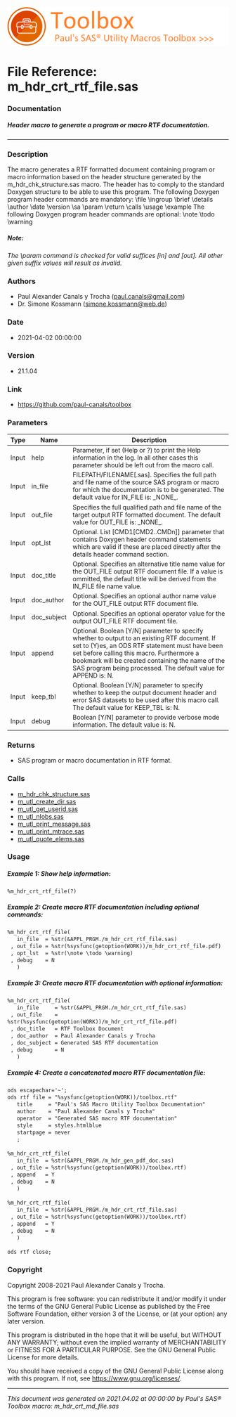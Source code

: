 ![../../misc/images/doc_banner.png](../../misc/images/doc_banner.png)
# 
# File Reference: m_hdr_crt_rtf_file.sas

### Documentation

##### Header macro to generate a program or macro RTF documentation.

***

### Description
The macro generates a RTF formatted document containing program or macro information based on the header structure generated by the m_hdr_chk_structure.sas macro. The header has to comply to the standard Doxygen structure to be able to use this program. The following Doxygen program header commands are mandatory:
 \\file
 \\ingroup
 \\brief
 \\details
 \\author
 \\date
 \\version
 \\sa
 \\param
 \\return
 \\calls
 \\usage
 \\example
 The following Doxygen program header commands are optional:
 \\note
 \\todo
 \\warning


##### *Note:*
*The \\param command is checked for valid suffices [in] and [out]. All other given suffix values will result as invalid.*

### Authors
* Paul Alexander Canals y Trocha (paul.canals@gmail.com)
* Dr. Simone Kossmann (simone.kossmann@web.de)

### Date
* 2021-04-02 00:00:00

### Version
* 21.1.04

### Link
* https://github.com/paul-canals/toolbox

### Parameters
| Type | Name | Description |
| ---- | ---- | ----------- |
| Input | help | Parameter, if set (Help or ?) to print the Help information in the log. In all other cases this parameter should be left out from the macro call. |
| Input | in_file | FILEPATH/FILENAME[.sas]. Specifies the full path and file name of the source SAS program or macro for which the documentation is to be generated. The default value for IN_FILE is: \_NONE\_. |
| Input | out_file | Specifies the full qualified path and file name of the target output RTF formatted document. The default value for OUT_FILE is: \_NONE\_. |
| Input | opt_lst | Optional. List [CMD1[CMD2..CMDn]] parameter that contains Doxygen header command statements which are valid if these are placed directly after the details header command section. |
| Input | doc_title | Optional. Specifies an alternative title name value for the OUT_FILE output RTF document file. If a value is ommitted, the default title will be derived from the IN_FILE file name value. |
| Input | doc_author | Optional. Specifies an optional author name value for the OUT_FILE output RTF document file. |
| Input | doc_subject | Optional. Specifies an optional operator value for the output OUT_FILE RTF document file. |
| Input | append | Optional. Boolean [Y/N] parameter to specify whether to output to an existing RTF document. If set to (Y)es, an ODS RTF statement must have been set before calling this macro. Furthermore a bookmark will be created containing the name of the SAS program being processed. The default value for APPEND is: N. |
| Input | keep_tbl | Optional. Boolean [Y/N] parameter to specify whether to keep the output document header and error SAS datasets to be used after this macro call. The default value for KEEP_TBL is: N. |
| Input | debug | Boolean [Y/N] parameter to provide verbose mode information. The default value is: N. |

### Returns
* SAS program or macro documentation in RTF format.

### Calls
* [m_hdr_chk_structure.sas](m_hdr_chk_structure.md)
* [m_utl_create_dir.sas](m_utl_create_dir.md)
* [m_utl_get_userid.sas](m_utl_get_userid.md)
* [m_utl_nlobs.sas](m_utl_nlobs.md)
* [m_utl_print_message.sas](m_utl_print_message.md)
* [m_utl_print_mtrace.sas](m_utl_print_mtrace.md)
* [m_utl_quote_elems.sas](m_utl_quote_elems.md)

### Usage

##### Example 1: Show help information:
```sas
%m_hdr_crt_rtf_file(?)
```

##### Example 2: Create macro RTF documentation including optional commands:
```sas
%m_hdr_crt_rtf_file(
   in_file  = %str(&APPL_PRGM./m_hdr_crt_rtf_file.sas)
 , out_file = %str(%sysfunc(getoption(WORK))/m_hdr_crt_rtf_file.pdf)
 , opt_lst  = %str(\note \todo \warning)
 , debug    = N
   )
```

##### Example 3: Create macro RTF documentation with optional information:
```sas
%m_hdr_crt_rtf_file(
   in_file     = %str(&APPL_PRGM./m_hdr_crt_rtf_file.sas)
 , out_file    = %str(%sysfunc(getoption(WORK))/m_hdr_crt_rtf_file.pdf)
 , doc_title   = RTF Toolbox Document
 , doc_author  = Paul Alexander Canals y Trocha
 , doc_subject = Generated SAS RTF documentation
 , debug       = N
   )
```

##### Example 4: Create a concatenated macro RTF documentation file:
```sas
ods escapechar='~';
ods rtf file = "%sysfunc(getoption(WORK))/toolbox.rtf"
   title     = "Paul's SAS Macro Utility Toolbox Documentation"
   author    = "Paul Alexander Canals y Trocha"
   operator  = "Generated SAS macro RTF documentation"
   style     = styles.htmlblue
   startpage = never
   ;

%m_hdr_crt_rtf_file(
   in_file  = %str(&APPL_PRGM./m_hdr_gen_pdf_doc.sas)
 , out_file = %str(%sysfunc(getoption(WORK))/toolbox.rtf)
 , append   = Y
 , debug    = N
   )

%m_hdr_crt_rtf_file(
   in_file  = %str(&APPL_PRGM./m_hdr_crt_rtf_file.sas)
 , out_file = %str(%sysfunc(getoption(WORK))/toolbox.rtf)
 , append   = Y
 , debug    = N
   )

ods rtf close;
```

### Copyright
Copyright 2008-2021 Paul Alexander Canals y Trocha. 
 
This program is free software: you can redistribute it and/or modify 
it under the terms of the GNU General Public License as published by 
the Free Software Foundation, either version 3 of the License, or 
(at your option) any later version. 
 
This program is distributed in the hope that it will be useful, 
but WITHOUT ANY WARRANTY; without even the implied warranty of 
MERCHANTABILITY or FITNESS FOR A PARTICULAR PURPOSE. See the 
GNU General Public License for more details. 
 
You should have received a copy of the GNU General Public License 
along with this program. If not, see <https://www.gnu.org/licenses/>. 


***
*This document was generated on 2021.04.02 at 00:00:00 by Paul's SAS&reg; Toolbox macro: m_hdr_crt_md_file.sas*
